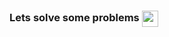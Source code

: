 <h3>Lets solve some problems <img align="center" alt="cat"width="26px"src="https://media.tenor.com/images/d12294532cec0d5eb342bd5f57c525bd/tenor.gif"/</h3>
